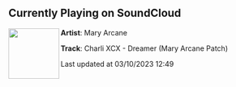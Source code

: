 ## Currently Playing on SoundCloud

[<img align="left" width="100" src="https://i1.sndcdn.com/artworks-9z22zRs1uKTlJ5NI-GiWa8w-t500x500.jpg">](https://soundcloud.com/maryarcane/dreamer)

**Artist**: Mary Arcane 

**Track**: Charli XCX - Dreamer (Mary Arcane Patch)

Last updated at 03/10/2023 12:49
